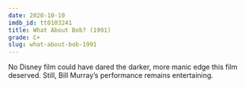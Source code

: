 ```yaml
---
date: 2020-10-10
imdb_id: tt0103241
title: What About Bob? (1991)
grade: C+
slug: what-about-bob-1991
---
```


No Disney film could have dared the darker, more manic edge this film deserved. Still, Bill Murray’s performance remains entertaining.